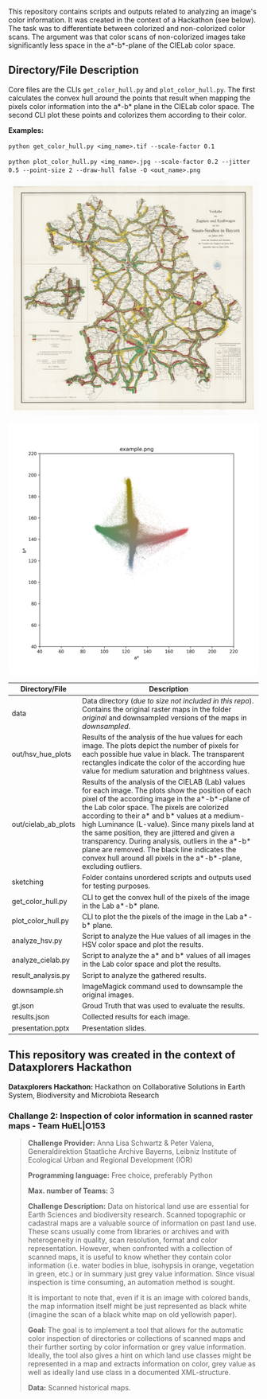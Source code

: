 This repository contains scripts and outputs related to analyzing an image's color information. It was created in the context of a Hackathon (see below). The task was to differentiate between colorized and non-colorized color scans. The argument was that color scans of non-colorized images take significantly less space in the a*-b*-plane of the CIELab color space.


## Directory/File Description

Core files are the CLIs `get_color_hull.py` and `plot_color_hull.py`. The first calculates the convex hull around the points that result when mapping the pixels color information into the a*-b* plane in the CIELab color space. The second CLI plot these points and colorizes them according to their color.

__Examples:__

`python get_color_hull.py <img_name>.tif --scale-factor 0.1`

`python plot_color_hull.py <img_name>.jpg --scale-factor 0.2 --jitter 0.5 --point-size 2 --draw-hull false -O <out_name>.png`

![ex_in](example_in.png)

![ex](example.png)

| __Directory/File__ | __Description__ |
|-|-|
| data | Data directory (_due to size not included in this repo_). Contains the original raster maps in the folder _original_ and downsampled versions of the maps in _downsampled_.
| out/hsv_hue_plots | Results of the analysis of the hue values for each image. The plots depict the number of pixels for each possible hue value in black.  The transparent rectangles indicate the color of the according hue value for medium saturation and brightness values. | 
| out/cielab_ab_plots | Results of the analysis of the CIELAB (Lab) values for each image. The plots show the position of each pixel of the according image in the a*-b*-plane of the Lab color space. The pixels are colorized according to their a* and b* values at a medium-high Luminance (L-value). Since many pixels land at the same position, they are jittered and given a transparency. During analysis, outliers in the a*-b* plane are removed. The black line indicates the convex hull around all pixels in the a*-b*-plane, excluding outliers. | 
| sketching | Folder contains unordered scripts and outputs used for testing purposes.  | 
| get_color_hull.py | CLI to get the convex hull of the pixels of the image in the Lab a*-b* plane. |
| plot_color_hull.py | CLI to plot the the pixels of the image in the Lab a*-b* plane. |
| analyze_hsv.py | Script to analyze the Hue values of all images in the HSV color space and plot the results. |
| analyze_cielab.py | Script to analyze the a* and b* values of all images in the Lab color space and plot the results. |
| result_analysis.py | Script to analyze the gathered results. |
| downsample.sh | ImageMagick command used to downsample the original images. |
| gt.json | Groud Truth that was used to evaluate the results. | 
| results.json | Collected results for each image. |
| presentation.pptx | Presentation slides. | 

## This repository was created in the context of Dataxplorers Hackathon

__Dataxplorers Hackathon:__ Hackathon on Collaborative Solutions in Earth System, Biodiversity and Microbiota Research

### Challange 2: Inspection of color information in scanned raster maps - Team HuEL|O153

> __Challenge Provider:__
> Anna Lisa Schwartz & Peter Valena,
> Generaldirektion Staatliche Archive Bayerns,
> Leibniz Institute of Ecological Urban and Regional Development (IÖR)
>
> __Programming language:__ Free choice, preferably Python
>
> __Max. number of Teams:__ 3
>
> __Challenge Description:__
> Data on historical land use are essential for Earth Sciences and biodiversity research. Scanned topographic or cadastral maps are a valuable source of information on past land use. These scans usually come from libraries or archives and with heterogeneity in quality, scan resolution, format and color representation. However, when confronted with a collection of scanned maps, it is useful to know whether they contain color information (i.e. water bodies in blue, isohypsis in orange, vegetation in green, etc.) or in summary just grey value information. Since visual inspection is time consuming, an automation method is sought.
>
> It is important to note that, even if it is an image with colored bands, the map information itself might be just represented as black white (imagine the scan of a black white map on old yellowish paper).
>
> __Goal:__
> The goal is to implement a tool that allows for the automatic color inspection of directories or collections of scanned maps and their further sorting by color information or grey value information. Ideally, the tool also gives a hint on which land use classes might be represented in a map and extracts information on color, grey value as well as ideally land use class in a documented XML-structure.
>
> __Data:__
> Scanned historical maps.
